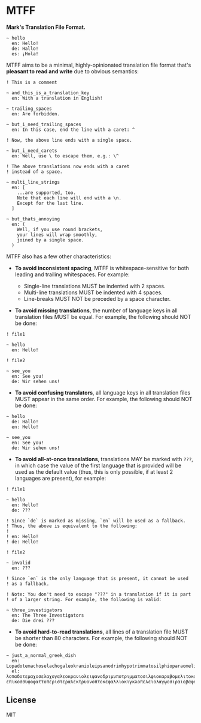 # MTFF

**Mark's Translation File Format.**

```
~ hello
  en: Hello!
  de: Hallo!
  es: ¡Hola!
```

MTFF aims to be a minimal, highly-opinionated translation file format that's **pleasant to read and write** due to obvious semantics:

```
! This is a comment
```

```
~ and_this_is_a_translation_key
  en: With a translation in English!
```

```
~ trailing_spaces
  en: Are forbidden.
```

```
~ but_i_need_trailing_spaces
  en: In this case, end the line with a caret: ^

! Now, the above line ends with a single space.
```

```
~ but_i_need_carets
  en: Well, use \ to escape them, e.g.: \^

! The above translations now ends with a caret
! instead of a space.
```

```
~ multi_line_strings
  en: [
‎    ...are supported, too.
‎    Note that each line will end with a \n.
    Except for the last line.
‎  ]
```

```
~ but_thats_annoying
  en: (
    Well, if you use round brackets,
    your lines will wrap smoothly,
    joined by a single space.
  )
```

MTFF also has a few other characteristics:

- **To avoid inconsistent spacing**, MTFF is whitespace-sensitive for both leading and trailing whitespaces. For example:

  - Single-line translations MUST be indented with 2 spaces.
  - Multi-line translations MUST be indented with 4 spaces.
  - Line-breaks MUST NOT be preceded by a space character.

- **To avoid missing translations**, the number of language keys in all translation files MUST be equal. For example, the following should NOT be done:

```
! file1

~ hello
  en: Hello!
```

```
! file2

~ see_you
  en: See you!
  de: Wir sehen uns!
```

- **To avoid confusing translators**, all language keys in all translation files MUST appear in the same order. For example, the following should NOT be done:

```
~ hello
  de: Hallo!
  en: Hello!

~ see_you
  en: See you!
  de: Wir sehen uns!
```

- **To avoid all-at-once translations**, translations MAY be marked with `???`, in which case the value of the first language that is provided will be used as the default value (thus, this is only possible, if at least 2 languages are present), for example:

```
! file1

~ hello
  en: Hello!
  de: ???

! Since `de` is marked as missing, `en` will be used as a fallback.
! Thus, the above is equivalent to the following:
!
! en: Hello!
! de: Hello!

! file2

~ invalid
  en: ???

! Since `en` is the only language that is present, it cannot be used
! as a fallback.

! Note: You don't need to escape "???" in a translation if it is part
! of a larger string. For example, the following is valid:

~ three_investigators
  en: The Three Investigators
  de: Die drei ???
```

- **To avoid hard-to-read translations**, all lines of a translation file MUST be shorter than 80 characters. For example, the following should NOT be done:

```
~ just_a_normal_greek_dish
  en: Lopadotemachoselachogaleokranioleipsanodrimhypotrimmatosilphioparaomelitokatakechymenokichlepikossyphophattoperisteralektryonoptekephalliokigklopeleiolagoiosiraiobaphetraganopterygo
  el: λοπαδοτεμαχοσελαχογαλεοκρανιολειψανοδριμυποτριμματοσιλφιοκαραβομελιτοκατακεχυμενοκιχλ­επικοσσυφοφαττοπεριστεραλεκτρυονοπτοκεφαλλιοκιγκλοπελειολαγῳοσιραιοβαφητραγανοπτερύγων
```

## License

MIT

